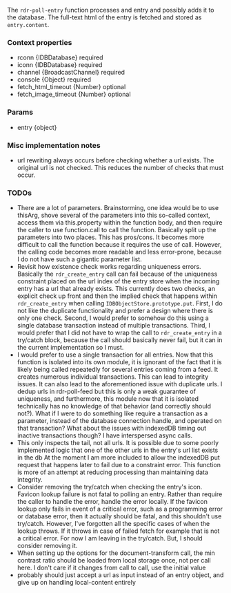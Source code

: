 The `rdr-poll-entry` function processes and entry and possibly adds it to the database. The full-text html of the entry is fetched and stored as `entry.content`.

### Context properties
* rconn {IDBDatabase} required
* iconn {IDBDatabase} required
* channel {BroadcastChannel} required
* console {Object} required
* fetch_html_timeout {Number} optional
* fetch_image_timeout {Number} optional

### Params
* entry {object}

### Misc implementation notes
* url rewriting always occurs before checking whether a url exists. The original url is not checked. This reduces the number of checks that must occur.

### TODOs

* There are a lot of parameters. Brainstorming, one idea would be to use thisArg, shove several of the parameters into this so-called context, access them via this.property within the function body, and then require the caller to use function.call to call the function. Basically split up the parameters into two places. This has pros/cons. It becomes more difficult to call the function because it requires the use of call. However, the calling code becomes more readable and less error-prone, because I do not have such a gigantic parameter list.
* Revisit how existence check works regarding uniqueness errors. Basically the `rdr_create_entry` call can fail because of the uniqueness constraint placed on the url index of the entry store when the incoming entry has a url that already exists. This currently does two checks, an explicit check up front and then the implied check that happens within `rdr_create_entry` when calling `IDBObjectStore.prototype.put`. First, I do not like the duplicate functionality and prefer a design where there is only one check. Second, I would prefer to somehow do this using a single database transaction instead of multiple transactions. Third, I would prefer that I did not have to wrap the call to `rdr_create_entry` in a try/catch block, because the call should basically never fail, but it can in the current implementation so I must.
* I would prefer to use a single transaction for all entries. Now that this function is isolated into its own module, it is ignorant of the fact that it is likely being called repeatedly for several entries coming from a feed. It creates numerous individual transactions. This can lead to integrity issues. It can also lead to the aforementioned issue with duplicate urls. I dedup urls in rdr-poll-feed but this is only a weak guarantee of uniqueness, and furthermore, this module now that it is isolated technically has no knowledge of that behavior (and correctly should not?). What if I were to do something like require a transaction as a parameter, instead of the database connection handle, and operated on that transaction? What about the issues with indexedDB timing out inactive transactions though? I have interspersed async calls.
* This only inspects the tail, not all urls. It is possible due to some poorly implemented logic that one of the other urls in the entry's url list exists in the db At the moment I am more included to allow the indexedDB put request that happens later to fail due to a constraint error. This function is more of an attempt at reducing processing than maintaining data integrity.
* Consider removing the try/catch when checking the entry's icon. Favicon lookup failure is not fatal to polling an entry. Rather than require the caller to handle the error, handle the error locally. If the favicon lookup only fails in event of a critical error, such as a programming error or database error, then it actually should be fatal, and this shouldn't use try/catch. However, I've forgotten all the specific cases of when the lookup throws. If it throws in case of failed fetch for example that is not a critical error. For now I am leaving in the try/catch. But, I should consider removing it.
* When setting up the options for the document-transform call, the min contrast ratio should be loaded from local storage once, not per call here. I don't care if it changes from call to call, use the initial value
* probably should just accept a url as input instead of an entry object, and give up on handling local-content entirely
